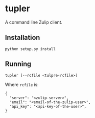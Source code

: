 tupler
======

A command line Zulip client.

Installation
------------

    python setup.py install

Running
-------

    tupler [--rcfile <tulpre-rcfile>]

Where `rcfile` is:

    {
      "server": "<zulip-server>",
      "email": "<email-of-the-zulip-user>",
      "api_key": "<api-key-of-the-user>",
    }
